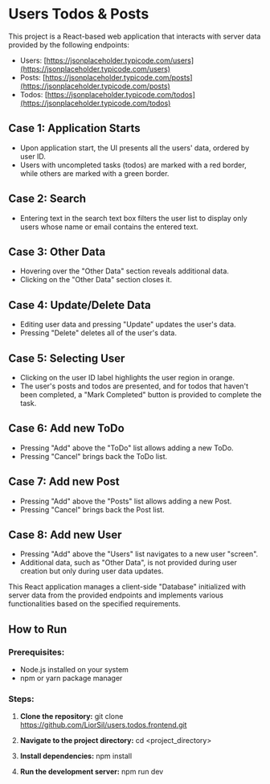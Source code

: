 # Users Todos & Posts

This project is a React-based web application that interacts with server data provided by the following endpoints:
- Users: [https://jsonplaceholder.typicode.com/users](https://jsonplaceholder.typicode.com/users)
- Posts: [https://jsonplaceholder.typicode.com/posts](https://jsonplaceholder.typicode.com/posts)
- Todos: [https://jsonplaceholder.typicode.com/todos](https://jsonplaceholder.typicode.com/todos)

## Case 1: Application Starts
- Upon application start, the UI presents all the users' data, ordered by user ID.
- Users with uncompleted tasks (todos) are marked with a red border, while others are marked with a green border.

## Case 2: Search
- Entering text in the search text box filters the user list to display only users whose name or email contains the entered text.

## Case 3: Other Data
- Hovering over the "Other Data" section reveals additional data.
- Clicking on the "Other Data" section closes it.

## Case 4: Update/Delete Data
- Editing user data and pressing "Update" updates the user's data.
- Pressing "Delete" deletes all of the user's data.

## Case 5: Selecting User
- Clicking on the user ID label highlights the user region in orange.
- The user's posts and todos are presented, and for todos that haven't been completed, a "Mark Completed" button is provided to complete the task.

## Case 6: Add new ToDo
- Pressing "Add" above the "ToDo" list allows adding a new ToDo.
- Pressing "Cancel" brings back the ToDo list.

## Case 7: Add new Post
- Pressing "Add" above the "Posts" list allows adding a new Post.
- Pressing "Cancel" brings back the Post list.

## Case 8: Add new User
- Pressing "Add" above the "Users" list navigates to a new user "screen".
- Additional data, such as "Other Data", is not provided during user creation but only during user data updates.

This React application manages a client-side "Database" initialized with server data from the provided endpoints and implements various functionalities based on the specified requirements.





## How to Run

### Prerequisites:
- Node.js installed on your system
- npm or yarn package manager

### Steps:

1. **Clone the repository:**
   git clone https://github.com/LiorSil/users.todos.frontend.git

2. **Navigate to the project directory:**
  cd <project_directory>

3. **Install dependencies:**
  npm install

4. **Run the development server:**
   npm run dev




